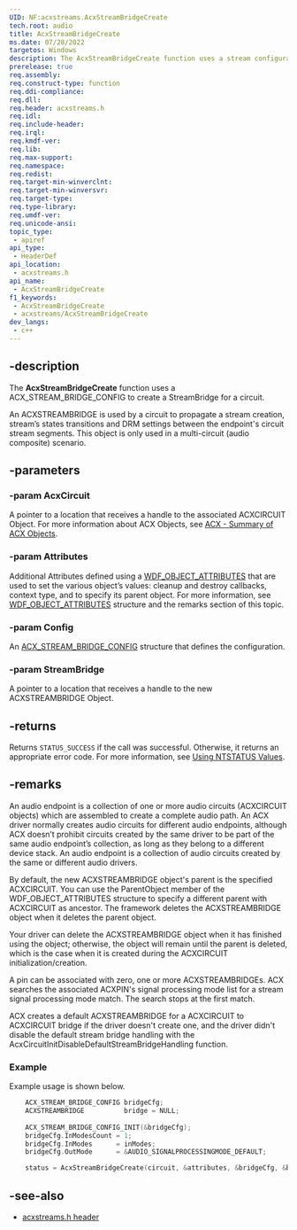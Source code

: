 ```yaml
---
UID: NF:acxstreams.AcxStreamBridgeCreate
tech.root: audio
title: AcxStreamBridgeCreate
ms.date: 07/28/2022
targetos: Windows
description: The AcxStreamBridgeCreate function uses a stream configuration to create a StreamBridge for a circuit.
prerelease: true
req.assembly: 
req.construct-type: function
req.ddi-compliance: 
req.dll: 
req.header: acxstreams.h
req.idl: 
req.include-header: 
req.irql: 
req.kmdf-ver: 
req.lib: 
req.max-support: 
req.namespace: 
req.redist: 
req.target-min-winverclnt: 
req.target-min-winversvr: 
req.target-type: 
req.type-library: 
req.umdf-ver: 
req.unicode-ansi: 
topic_type:
 - apiref
api_type:
 - HeaderDef 
api_location:
 - acxstreams.h
api_name:
 - AcxStreamBridgeCreate
f1_keywords:
 - AcxStreamBridgeCreate
 - acxstreams/AcxStreamBridgeCreate
dev_langs:
 - c++
---
```


## -description

The **AcxStreamBridgeCreate** function uses a ACX_STREAM_BRIDGE_CONFIG to create a StreamBridge for a circuit.

An ACXSTREAMBRIDGE is used by a circuit to propagate a stream creation, stream’s states transitions and DRM settings between the endpoint's circuit stream segments. This object is only used in a multi-circuit (audio composite) scenario.

## -parameters

### -param AcxCircuit

A pointer to a location that receives a handle to the associated ACXCIRCUIT Object. For more information about ACX Objects, see [ACX - Summary of ACX Objects](/windows-hardware/drivers/audio/acx-summary-of-objects).

### -param Attributes

Additional Attributes defined using a [WDF_OBJECT_ATTRIBUTES](/windows-hardware/drivers/ddi/wdfobject/ns-wdfobject-_wdf_object_attributes) that are used to set the various object’s values: cleanup and destroy callbacks, context type, and to specify its parent object. For more information, see [WDF_OBJECT_ATTRIBUTES](/windows-hardware/drivers/ddi/wdfobject/ns-wdfobject-_wdf_object_attributes) structure and the remarks section of this topic.

### -param Config

An [ACX_STREAM_BRIDGE_CONFIG](ns-acxstreams-acx_stream_bridge_config.md) structure that defines the configuration.

### -param StreamBridge

A pointer to a location that receives a handle to the new ACXSTREAMBRIDGE Object.

## -returns

Returns `STATUS_SUCCESS` if the call was successful. Otherwise, it returns an appropriate error code. For more information, see [Using NTSTATUS Values](/windows-hardware/drivers/kernel/using-ntstatus-values).

## -remarks

An audio endpoint is a collection of one or more audio circuits (ACXCIRCUIT objects) which are assembled to create a complete audio path. An ACX driver normally creates audio circuits for different audio endpoints, although ACX doesn’t prohibit circuits created by the same driver to be part of the same audio endpoint’s collection, as long as they belong to a different device stack. An audio endpoint is a collection of audio circuits created by the same or different audio drivers.

By default, the new ACXSTREAMBRIDGE object's parent is the specified ACXCIRCUIT. You can use the ParentObject member of the WDF_OBJECT_ATTRIBUTES structure to specify a different parent with ACXCIRCUIT as ancestor. The framework deletes the ACXSTREAMBRIDGE object when it deletes the parent object.

Your driver can delete the ACXSTREAMBRIDGE object when it has finished using the object; otherwise, the object will remain until the parent is deleted, which is the case when it is created during the ACXCIRCUIT initialization/creation.

A pin can be associated with zero, one or more ACXSTREAMBRIDGEs. ACX searches the associated ACXPIN's signal processing mode list for a stream signal processing mode match. The search stops at the first match.

ACX creates a default ACXSTREAMBRIDGE for a ACXCIRCUIT to ACXCIRCUIT bridge if the driver doesn't create one, and the driver didn't disable the default stream bridge handling with the AcxCircuitInitDisableDefaultStreamBridgeHandling function.

### Example

Example usage is shown below.

```cpp
    ACX_STREAM_BRIDGE_CONFIG bridgeCfg;
    ACXSTREAMBRIDGE          bridge = NULL;
    
    ACX_STREAM_BRIDGE_CONFIG_INIT(&bridgeCfg);
    bridgeCfg.InModesCount = 1;
    bridgeCfg.InModes      = inModes; 
    bridgeCfg.OutMode      = &AUDIO_SIGNALPROCESSINGMODE_DEFAULT;

    status = AcxStreamBridgeCreate(circuit, &attributes, &bridgeCfg, &bridge);
```


## -see-also

- [acxstreams.h header](index.md)
